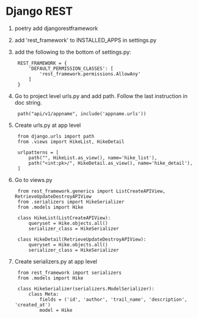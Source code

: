 # Django REST

1. poetry add djangorestframework
2. add 'rest_framework' to INSTALLED_APPS in settings.py
3. add the following to the bottom of settings.py:

        REST_FRAMEWORK = {
            'DEFAULT_PERMISSION_CLASSES': [
                'rest_framework.permissions.AllowAny'
            ]
        }

4. Go to project level urls.py and add path. Follow the last instruction in doc string.

        path("api/v1/appname", include('appname.urls'))


5. Create urls.py at app level

        from django.urls import path
        from .views import HikeList, HikeDetail

        urlpatterns = [
            path("", HikeList.as_view(), name='hike_list'),
            path("<int:pk>/", HikeDetail.as_view(), name='hike_detail'),
        ]

6. Go to views.py

        from rest_framework.generics import ListCreateAPIView, RetrieveUpdateDestroyAPIView
        from .serializers import HikeSerializer
        from .models import Hike

        class HikeList(ListCreateAPIView):
            queryset = Hike.objects.all()
            serializer_class = HikeSerializer

        class HikeDetail(RetrieveUpdateDestroyAPIView):
            queryset = Hike.objects.all()
            serializer_class = HikeSerializer

7. Create serializers.py at app level

        from rest_framework import serializers
        from .models import Hike

        class HikeSerializer(serializers.ModelSerializer):
            class Meta:
                fields = ('id', 'author', 'trail_name', 'description', 'created_at')
                model = Hike
